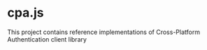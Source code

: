 cpa.js
======

This project contains reference implementations of Cross-Platform Authentication client library
